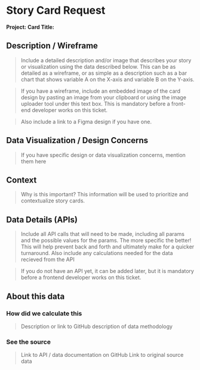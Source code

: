 # Story Card Request

**Project:**
**Card Title:**

## Description / Wireframe

> Include a detailed description and/or image that describes your story or visualization using
> the data described below. This can be as detailed as a wireframe, or as simple as a description
> such as a bar chart that shows variable A on the X-axis and variable B on the Y-axis.

> If you have a wireframe, include an embedded image of the card design by pasting an image from
> your clipboard or using the image uploader tool under this text box. This is mandatory before a
> front-end developer works on this ticket.

> Also include a link to a Figma design if you have one.

## Data Visualization / Design Concerns

> If you have specific design or data visualization concerns, mention them here

## Context

> Why is this important? This information will be used to prioritize and contextualize story cards.

## Data Details (APIs)

> Include all API calls that will need to be made, including all params and the possible
> values for the params. The more specific the better! This will help prevent back and forth
> and ultimately make for a quicker turnaround. Also include any calculations needed for the
> data recieved from the API

> If you do not have an API yet, it can be added later, but it is mandatory before a frontend
> developer works on this ticket.

## About this data

### How did we calculate this

> Description or link to GitHub description of data methodology

### See the source

> Link to API / data documentation on GitHub
> Link to original source data
